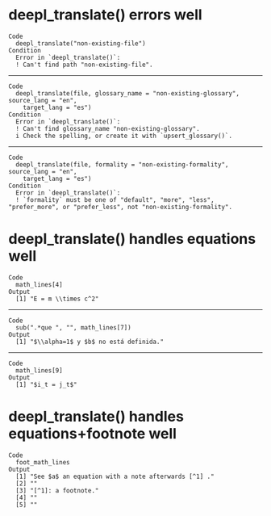 # deepl_translate() errors well

    Code
      deepl_translate("non-existing-file")
    Condition
      Error in `deepl_translate()`:
      ! Can't find path "non-existing-file".

---

    Code
      deepl_translate(file, glossary_name = "non-existing-glossary", source_lang = "en",
        target_lang = "es")
    Condition
      Error in `deepl_translate()`:
      ! Can't find glossary_name "non-existing-glossary".
      i Check the spelling, or create it with `upsert_glossary()`.

---

    Code
      deepl_translate(file, formality = "non-existing-formality", source_lang = "en",
        target_lang = "es")
    Condition
      Error in `deepl_translate()`:
      ! `formality` must be one of "default", "more", "less", "prefer_more", or "prefer_less", not "non-existing-formality".

# deepl_translate() handles equations well

    Code
      math_lines[4]
    Output
      [1] "E = m \\times c^2"

---

    Code
      sub(".*que ", "", math_lines[7])
    Output
      [1] "$\\alpha=1$ y $b$ no está definida."

---

    Code
      math_lines[9]
    Output
      [1] "$i_t = j_t$"

# deepl_translate() handles equations+footnote well

    Code
      foot_math_lines
    Output
      [1] "See $a$ an equation with a note afterwards [^1] ."
      [2] ""                                                 
      [3] "[^1]: a footnote."                                
      [4] ""                                                 
      [5] ""                                                 

